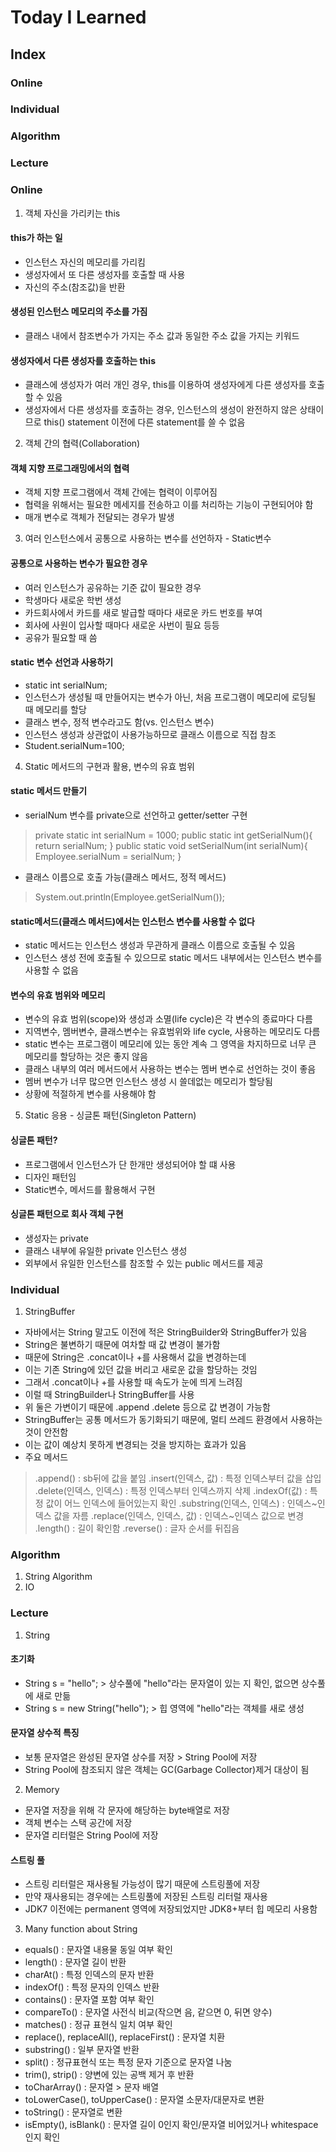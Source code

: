 # Today I Learned

## Index

### Online

### Individual

### Algorithm

### Lecture


### Online

1. 객체 자신을 가리키는 this


#### this가 하는 일
- 인스턴스 자신의 메모리를 가리킴
- 생성자에서 또 다른 생성자를 호출할 때 사용
- 자신의 주소(참조값)을 반환


#### 생성된 인스턴스 메모리의 주소를 가짐
- 클래스 내에서 참조변수가 가지는 주소 값과 동일한 주소 값을 가지는 키워드


#### 생성자에서 다른 생성자를 호출하는 this
- 클래스에 생성자가 여러 개인 경우, this를 이용하여 생성자에게 다른 생성자를 호출할 수 있음
- 생성자에서 다른 생성자를 호출하는 경우, 인스턴스의 생성이 완전하지 않은 상태이므로 this() statement 이전에 다른 statement를 쓸 수 없음



2. 객체 간의 협력(Collaboration)


#### 객체 지향 프로그래밍에서의 협력
- 객체 지향 프로그램에서 객체 간에는 협력이 이루어짐
- 협력을 위해서는 필요한 메세지를 전송하고 이를 처리하는 기능이 구현되어야 함
- 매개 변수로 객체가 전달되는 경우가 발생




3. 여러 인스턴스에서 공통으로 사용하는 변수를 선언하자 - Static변수


#### 공통으로 사용하는 변수가 필요한 경우
- 여러 인스턴스가 공유하는 기준 값이 필요한 경우
- 학생마다 새로운 학번 생성
- 카드회사에서 카드를 새로 발급할 때마다 새로운 카드 번호를 부여
- 회사에 사원이 입사할 때마다 새로운 사번이 필요 등등
- 공유가 필요할 때 씀


#### static 변수 선언과 사용하기
- static int serialNum;
- 인스턴스가 생성될 때 만들어지는 변수가 아닌, 처음 프로그램이 메모리에 로딩될 때 메모리를 할당
- 클래스 변수, 정적 변수라고도 함(vs. 인스턴스 변수)
- 인스턴스 생성과 상관없이 사용가능하므로 클래스 이름으로 직접 참조
- Student.serialNum=100;



4. Static 메서드의 구현과 활용, 변수의 유효 범위


#### static 메서드 만들기
- serialNum 변수를 private으로 선언하고 getter/setter 구현
> private static int serialNum = 1000;
> public static int getSerialNum(){
>       return serialNum;
> }
> public static void setSerialNum(int serialNum){
>       Employee.serialNum = serialNum;
>   }
- 클래스 이름으로 호출 가능(클래스 메서드, 정적 메서드)
> System.out.println(Employee.getSerialNum());


#### static메서드(클래스 메서드)에서는 인스턴스 변수를 사용할 수 없다
- static 메서드는 인스턴스 생성과 무관하게 클래스 이름으로 호출될 수 있음
- 인스턴스 생성 전에 호출될 수 있으므로 static 메서드 내부에서는 인스턴스 변수를 사용할 수 없음


#### 변수의 유효 범위와 메모리
- 변수의 유효 범위(scope)와 생성과 소멸(life cycle)은 각 변수의 종료마다 다름
- 지역변수, 멤버변수, 클래스변수는 유효범위와 life cycle, 사용하는 메모리도 다름
- static 변수는 프로그램이 메모리에 있는 동안 계속 그 영역을 차지하므로 너무 큰 메모리를 할당하는 것은 좋지 않음
- 클래스 내부의 여러 메서드에서 사용하는 변수는 멤버 변수로 선언하는 것이 좋음
- 멤버 변수가 너무 많으면 인스턴스 생성 시 쓸데없는 메모리가 할당됨
- 상황에 적절하게 변수를 사용해야 함



5. Static 응용 - 싱글톤 패턴(Singleton Pattern)


#### 싱글톤 패턴?
- 프로그램에서 인스턴스가 단 한개만 생성되어야 할 떄 사용
- 디자인 패턴임
- Static변수, 메서드를 활용해서 구현


#### 싱글톤 패턴으로 회사 객체 구현
- 생성자는 private
- 클래스 내부에 유일한 private 인스턴스 생성
- 외부에서 유일한 인스턴스를 참조할 수 있는 public 메서드를 제공





### Individual


1. StringBuffer
- 자바에서는 String 말고도 이전에 적은 StringBuilder와 StringBuffer가 있음
- String은 불변하기 때문에 여차할 때 값 변경이 불가함
- 때문에 String은 .concat이나 +를 사용해서 값을 변경하는데
- 이는 기존 String에 있던 값을 버리고 새로운 값을 할당하는 것임
- 그래서 .concat이나 +를 사용할 때 속도가 눈에 띄게 느려짐
- 이럴 때 StringBuilder나 StringBuffer를 사용
- 위 둘은 가변이기 때문에 .append .delete 등으로 값 변경이 가능함
- StringBuffer는 공통 메서드가 동기화되기 때문에, 멀티 쓰레드 환경에서 사용하는 것이 안전함
- 이는 값이 예상치 못하게 변경되는 것을 방지하는 효과가 있음
- 주요 메서드
> .append() : sb뒤에 값을 붙임
> .insert(인덱스, 값) : 특정 인덱스부터 값을 삽입
> .delete(인덱스, 인덱스) : 특정 인덱스부터 인덱스까지 삭제
> .indexOf(값) : 특정 값이 어느 인덱스에 들어있는지 확인
> .substring(인덱스, 인덱스) : 인덱스~인덱스 값을 자름
> .replace(인덱스, 인덱스, 값) : 인덱스~인덱스 값으로 변경
> .length() : 길이 확인함
> .reverse() : 글자 순서를 뒤집음





### Algorithm
1. String Algorithm
2. IO






### Lecture


1. String


#### 초기화
- String s = "hello"; > 상수풀에 "hello"라는 문자열이 있는 지 확인, 없으면 상수풀에 새로 만듦
- String s = new String("hello"); > 힙 영역에 "hello"라는 객체를 새로 생성



#### 문자열 상수적 특징
- 보통 문자열은 완성된 문자열 상수를 저장 > String Pool에 저장
- String Pool에 참조되지 않은 객체는 GC(Garbage Collector)제거 대상이 됨



2. Memory
- 문자열 저장을 위해 각 문자에 해당하는 byte배열로 저장
- 객체 변수는 스택 공간에 저장
- 문자열 리터럴은 String Pool에 저장


#### 스트링 풀
- 스트링 리터럴은 재사용될 가능성이 많기 때문에 스트링풀에 저장
- 만약 재사용되는 경우에는 스트링풀에 저장된 스트링 리터럴 재사용
- JDK7 이전에는 permanent 영역에 저장되었지만 JDK8+부터 힙 메모리 사용함



3. Many function about String
- equals() : 문자열 내용물 동일 여부 확인
- length() : 문자열 길이 반환
- charAt() : 특정 인덱스의 문자 반환
- indexOf() : 특정 문자의 인덱스 반환
- contains() : 문자열 포함 여부 확인
- compareTo() : 문자열 사전식 비교(작으면 음, 같으면 0, 뒤면 양수)
- matches() : 정규 표현식 일치 여부 확인
- replace(), replaceAll(), replaceFirst() : 문자열 치환
- substring() : 일부 문자열 반환
- split() : 정규표현식 또는 특정 문자 기준으로 문자열 나눔
- trim(), strip() : 양변에 있는 공백 제거 후 반환
- toCharArray() : 문자열 > 문자 배열
- toLowerCase(), toUpperCase() : 문자열 소문자/대문자로 변환
- toString() : 문자열로 변환
- isEmpty(), isBlank() : 문자열 길이 0인지 확인/문자열 비어있거나 whitespace인지 확인
